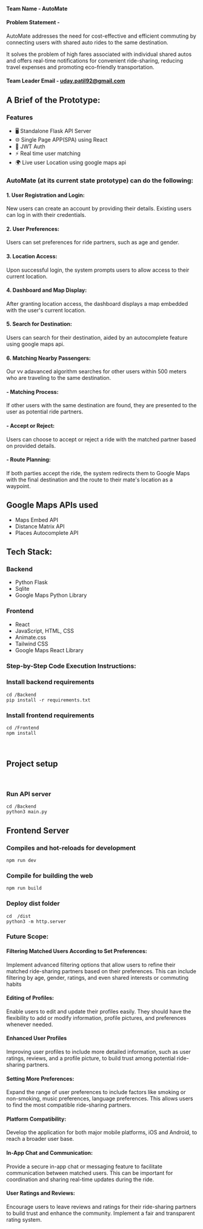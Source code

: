 #### Team Name - AutoMate
#### Problem Statement - 

AutoMate addresses the need for cost-effective and efficient commuting by connecting users with shared auto rides to the same destination. 

It solves the problem of high fares associated with individual shared autos and offers real-time notifications for convenient ride-sharing, reducing travel expenses and promoting eco-friendly transportation.

#### Team Leader Email - uday.patil92@gmail.com


## A Brief of the Prototype:


### Features

- 🖥️ Standalone Flask API Server
- 🌐 Single Page APP(SPA) using React
- 🔐 JWT Auth
- ⚡ Real time user matching
- 🌍 Live user Location using google maps api



### AutoMate (at its current state prototype) can do the following:

#### 1. User Registration and Login:

New users can create an account by providing their details.
Existing users can log in with their credentials.

#### 2. User Preferences:

Users can set preferences for ride partners, such as age and gender.

#### 3. Location Access:

Upon successful login, the system prompts users to allow access to their current location.

#### 4. Dashboard and Map Display:

After granting location access, the dashboard displays a map embedded with the user's current location.

#### 5. Search for Destination:

Users can search for their destination, aided by an autocomplete feature using google maps api.


#### 6. Matching Nearby Passengers:

Our vv adavanced algorithm searches for other users within 500 meters who are traveling to the same destination.

#### - Matching Process:

If other users with the same destination are found, they are presented to the user as potential ride partners.

#### - Accept or Reject:

Users can choose to accept or reject a ride with the matched partner based on provided details.

#### - Route Planning:

If both parties accept the ride, the system redirects them to Google Maps with the final destination and the route to their mate's location as a waypoint.


## Google Maps APIs used
- Maps Embed API
- Distance Matrix API
- Places Autocomplete API
  
## Tech Stack: 
   
### Backend

- Python Flask
- Sqlite
- Google Maps Python Library


### Frontend

- React
- JavaScript, HTML, CSS
- Animate.css
- Tailwind CSS
- Google Maps React Library

 
   
### Step-by-Step Code Execution Instructions:
  
### Install backend requirements
```
cd /Backend
pip install -r requirements.txt

```

### Install frontend requirements
```
cd /Frontend
npm install
```
<br>

## Project setup
<br>

### Run API server 
```
cd /Backend
python3 main.py
```


## Frontend Server

### Compiles and hot-reloads for development
```
npm run dev
```

### Compile for building the web
```
npm run build
```
### Deploy dist folder
```
cd  /dist
python3 -m http.server
```
  
### Future Scope:

#### Filtering Matched Users According to Set Preferences:

Implement advanced filtering options that allow users to refine their matched ride-sharing partners based on their preferences. This can include filtering by age, gender, ratings, and even shared interests or commuting habits

#### Editing of Profiles:

Enable users to edit and update their profiles easily. They should have the flexibility to add or modify information, profile pictures, and preferences whenever needed.

#### Enhanced User Profiles

Improving user profiles to include more detailed information, such as user ratings, reviews, and a profile picture, to build trust among potential ride-sharing partners.

#### Setting More Preferences:

Expand the range of user preferences to include factors like smoking or non-smoking, music preferences, language preferences. This allows users to find the most compatible ride-sharing partners.

#### Platform Compatibility:
 Develop the application for both major mobile platforms, iOS and Android, to reach a broader user base.

#### In-App Chat and Communication:

Provide a secure in-app chat or messaging feature to facilitate communication between matched users. This can be important for coordination and sharing real-time updates during the ride.

#### User Ratings and Reviews:

Encourage users to leave reviews and ratings for their ride-sharing partners to build trust and enhance the community. Implement a fair and transparent rating system.